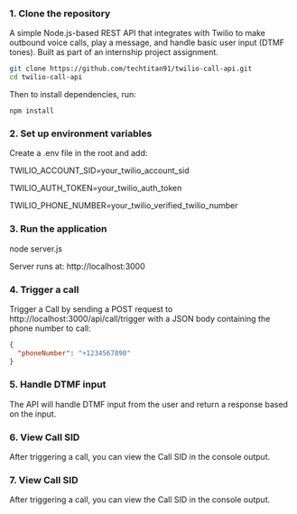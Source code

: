 
### 1. Clone the repository

A simple Node.js-based REST API that integrates with Twilio to make outbound voice calls, play a message, and handle basic user input (DTMF tones). Built as part of an internship project assignment.


```bash
git clone https://github.com/techtitan91/twilio-call-api.git
cd twilio-call-api
```

Then to install dependencies, run:
```
npm install
```

### 2. Set up environment variables

Create a .env file in the root and add:

TWILIO_ACCOUNT_SID=your_twilio_account_sid

TWILIO_AUTH_TOKEN=your_twilio_auth_token

TWILIO_PHONE_NUMBER=your_twilio_verified_twilio_number

### 3. Run the application

node server.js

Server runs at: http://localhost:3000

### 4. Trigger a call

Trigger a Call by sending a POST request to http://localhost:3000/api/call/trigger with a JSON body containing the phone number to call:

```json
{
  "phoneNumber": "+1234567890"
}
```

### 5. Handle DTMF input

The API will handle DTMF input from the user and return a response based on the input.

### 6. View Call SID

After triggering a call, you can view the Call SID in the console output.

### 7. View Call SID

After triggering a call, you can view the Call SID in the console output.

